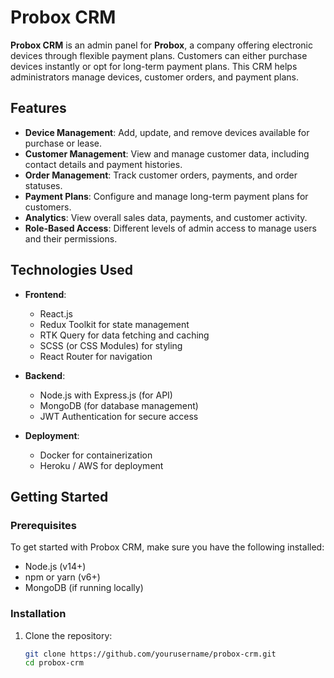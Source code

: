 # **Probox CRM**

**Probox CRM** is an admin panel for **Probox**, a company offering electronic devices through flexible payment plans. Customers can either purchase devices instantly or opt for long-term payment plans. This CRM helps administrators manage devices, customer orders, and payment plans.

## **Features**

- **Device Management**: Add, update, and remove devices available for purchase or lease.
- **Customer Management**: View and manage customer data, including contact details and payment histories.
- **Order Management**: Track customer orders, payments, and order statuses.
- **Payment Plans**: Configure and manage long-term payment plans for customers.
- **Analytics**: View overall sales data, payments, and customer activity.
- **Role-Based Access**: Different levels of admin access to manage users and their permissions.

## **Technologies Used**

- **Frontend**: 
  - React.js
  - Redux Toolkit for state management
  - RTK Query for data fetching and caching
  - SCSS (or CSS Modules) for styling
  - React Router for navigation

- **Backend**: 
  - Node.js with Express.js (for API)
  - MongoDB (for database management)
  - JWT Authentication for secure access

- **Deployment**: 
  - Docker for containerization
  - Heroku / AWS for deployment

## **Getting Started**

### **Prerequisites**
To get started with Probox CRM, make sure you have the following installed:
- Node.js (v14+)
- npm or yarn (v6+)
- MongoDB (if running locally)

### **Installation**

1. Clone the repository:
   ```bash
   git clone https://github.com/yourusername/probox-crm.git
   cd probox-crm

